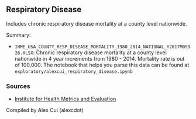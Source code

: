 ## Respiratory Disease

Includes chronic respiratory disease mortality at a county level nationwide.

Summary:
* `IHME_USA_COUNTY_RESP_DISEASE_MORTALITY_1980_2014_NATIONAL_Y2017M09D26.XLSX`: Chronic respiratory disease mortality at a county level nationwide in 4 year increments from 1980 - 2014. Mortality rate is out of 100,000. The notebook that helps you parse this data can be found at `exploratory/alexcui_respiratory_disease.ipynb`

### Sources

* [Institute for Health Metrics and Evaluation](http://ghdx.healthdata.org/record/ihme-data/united-states-chronic-respiratory-disease-mortality-rates-county-1980-2014)

Compiled by Alex Cui (alexcdot)